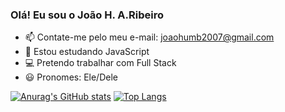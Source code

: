 ### Olá! Eu sou o João H. A.Ribeiro
- 📫 Contate-me pelo meu e-mail: joaohumb2007@gmail.com
- 🌱 Estou estudando JavaScript
- 💻 Pretendo trabalhar com Full Stack
- 😃 Pronomes: Ele/Dele

[![Anurag's GitHub stats](https://github-readme-stats.vercel.app/api?username=3ovospor1real&theme=tokyonight&hide_border=true)](https://github.com/anuraghazra/github-readme-stats)
[![Top Langs](https://github-readme-stats.vercel.app/api/top-langs/?username=3ovospor1real&langs_count=3&theme=tokyonight&layout=compact&hide_border=true)](https://github.com/anuraghazra/github-readme-stats)
